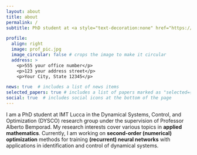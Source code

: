 ```yaml
---
layout: about
title: about
permalink: /
subtitle: PhD student at <a style="text-decoration:none" href="https://www.imtlucca.it/en" target="_blank">IMT Lucca</a>

profile:
  align: right
  image: prof_pic.jpg
  image_circular: false # crops the image to make it circular
  address: >
    <p>555 your office number</p>
    <p>123 your address street</p>
    <p>Your City, State 12345</p>

news: true  # includes a list of news items
selected_papers: true # includes a list of papers marked as "selected={true}"
social: true  # includes social icons at the bottom of the page
---
```


I am a PhD student at <a style="text-decoration:none" href="https://www.imtlucca.it/en" target="_blank">IMT Lucca</a> in the <a style="text-decoration:none" href="http://dysco.imtlucca.it/" target="_blank">Dynamical Systems, Control, and Optimization (DYSCO)</a> research group under the supervision of Professor <a style="text-decoration:none" href="http://cse.lab.imtlucca.it/~bemporad/" target="_blank">Alberto Bemporad</a>. My research interests cover various topics in **applied mathematics**. Currently, I am working on **second-order (numerical) optimization** methods for training **(recurrent) neural networks** with applications in identification and control of dynamical systems.
